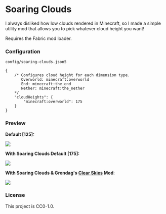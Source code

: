 # Soaring Clouds

I always disliked how low clouds rendered in Minecraft, so I made a simple utility mod that allows you to pick whatever cloud height you want!

Requires the Fabric mod loader.

### Configuration
`config/soaring-clouds.json5`
```json5
{ 
	/* Configures cloud height for each dimension type.
	   Overworld: minecraft:overworld
	   End: minecraft:the_end
	   Nether: minecraft:the_nether
	*/
	"cloudHeights": { 
		"minecraft:overworld": 175
	}
}
```

### Preview

**Default [125]:**

![](https://i.imgur.com/HZU9kGZ.png)

**With Soaring Clouds Default [175]:**

![](https://i.imgur.com/VOA5aYM.png)

**With Soaring Clouds & Grondag's [Clear Skies](https://github.com/grondag/clear-skies) Mod**:

![](https://i.imgur.com/5h04Z72.png)

### License

This project is CC0-1.0. 
